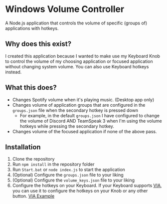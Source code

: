 # Windows Volume Controller

A Node.js application that controls the volume of specific (groups of) applications with hotkeys.

## Why does this exist?

I created this application because I wanted to make use my Keyboard Knob to control the volume of my choosing application or focused application without changing system volume.
You can also use Keyboard hotkeys instead.

## What this does?
- Changes Spotify volume when it's playing music. (Desktop app only)
- Changes volume of application groups that are configured in the ``groups.json`` file when the secondary hotkey is pressed down
  - For example, in the default ``groups.json`` I have configured to change the volume of Discord AND TeamSpeak 3 when I'm using the volume hotkeys while pressing the secondary hotkey.
- Changes volume of the focused application if none of the above pass.

## Installation

1. Clone the repository
2. Run ``npm install`` in the repository folder
3. Run ``Start.bat`` or ``node index.js`` to start the application
4. (Optional) Configure the ``groups.json`` file to your liking
5. (Optional) Configure the ``volume_keys.json`` file to your liking
6. Configure the hotkeys on your Keyboard.
If your Keyboard supports [VIA](https://www.caniusevia.com/), you can use it to configure the hotkeys on your Knob or any other button.
[VIA Example](https://imgur.com/EcbQb0v)